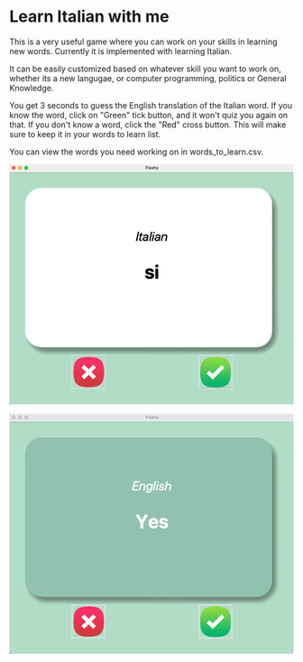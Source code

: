 # Learn Italian with me
This is a very useful game where you can work on your skills in learning new words. Currently it is 
implemented with learning Italian.

It can be easily customized based on whatever skill you want to work on, whether its a new langugae, or 
computer programming, politics or General Knowledge.

You get 3 seconds to guess the English translation of the Italian word. If you know the word, click on "Green" tick
button, and it won't quiz you again on that. If you don't know a word, click the "Red" cross button. This will make sure 
to keep it in your words to learn list.

You can view the words you need working on in words_to_learn.csv.

![](images/img1.png)

![](images/img2.png)